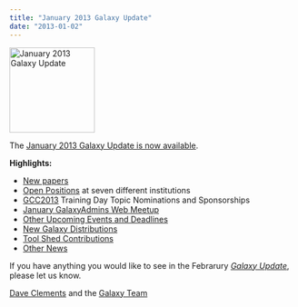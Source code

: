 ```yaml
---
title: "January 2013 Galaxy Update"
date: "2013-01-02"
---
```

<div class='right'><a href='/galaxy-updates/2013-01/'><img src="/src/images/logos/GalaxyUpdate200.png" alt="January 2013 Galaxy Update" width=150 /></a></div>

The [January 2013 Galaxy Update is now available](/galaxy-updates/2013-01/). 

**Highlights:**

* [New papers](/galaxy-updates/2013-01/#new-papers)
* [Open Positions](/galaxy-updates/2013-01/#whos-hiring) at seven different institutions
* [GCC2013](/galaxy-updates/2013-01/#gcc2013) Training Day Topic Nominations and Sponsorships
* [January GalaxyAdmins Web Meetup](/galaxy-updates/2013-01/#january-galaxyadmins-web-meetup)
* [Other Upcoming Events and Deadlines](/galaxy-updates/2013-01/#other-upcoming-events-and-deadlines)
* [New Galaxy Distributions](/galaxy-updates/2013-01/#new-galaxy-distributions)
* [Tool Shed Contributions](/galaxy-updates/2013-01/#toolshed-contributions)
* [Other News](/galaxy-updates/2013-01/#other-news)

If you have anything you would like to see in the Febrarury *[Galaxy Update](/galaxy-updates/)*, please let us know.

[Dave Clements](/people/dave-clements/) and the [Galaxy Team](/src/galaxy-team/)
